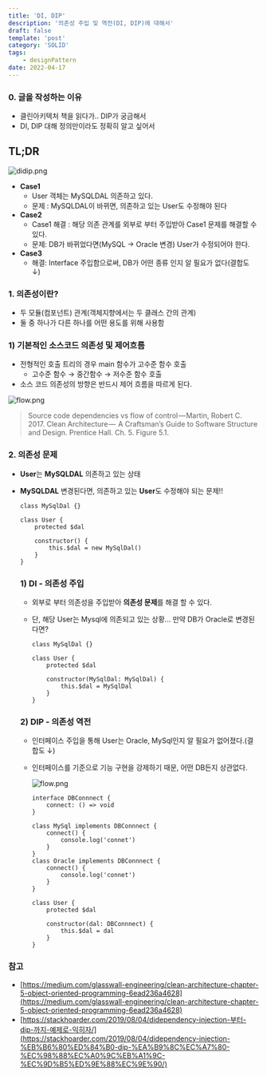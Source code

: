 ```yaml
---
title: 'DI, DIP'
description: '의존성 주입 및 역전(DI, DIP)에 대해서'
draft: false
template: 'post'
category: 'SOLID'
tags:
    - designPattern
date: 2022-04-17
---
```


### 0. 글을 작성하는 이유

-   클린아키텍처 책을 읽다가.. DIP가 궁금해서
-   DI, DIP 대해 정의만이라도 정확히 알고 싶어서

## TL;DR

![didip.png](../../assets/didip/didip.png)

-   **Case1**
    -   User 객체는 MySQLDAL 의존하고 있다.
    -   문제 : MySQLDAL이 바뀌면, 의존하고 있는 User도 수정해야 된다
-   **Case2**
    -   Case1 해결 : 해당 의존 관계를 외부로 부터 주입받아 Case1 문제를 해결할 수 있다.
    -   문제: DB가 바뀌었다면(MySQL → Oracle 변경) User가 수정되어야 한다.
-   **Case3**
    -   해결: Interface 주입함으로써, DB가 어떤 종류 인지 알 필요가 없다(결합도 ↓)

### 1. 의존성이란?

-   두 모듈(컴포넌트) 관계(객체지향에서는 두 클래스 간의 관계)
-   둘 중 하나가 다른 하나를 어떤 용도를 위해 사용함

### 1) 기본적인 소스코드 의존성 및 제어흐름

-   전형적인 호출 트리의 경우 main 함수가 고수준 함수 호출
    -   고수준 함수 → 중간함수 → 저수준 함수 호출
-   소스 코드 의존성의 방향은 반드시 제어 흐름을 따르게 된다.

![flow.png](../../assets/didip/flow.png)

> Source code dependencies vs flow of control — Martin, Robert C. 2017. Clean Architecture —  A Craftsman’s Guide to Software Structure and Design. Prentice Hall. Ch. 5. Figure 5.1.

### 2. 의존성 문제

-   **User**는 **MySQLDAL** 의존하고 있는 상태
-   **MySQLDAL** 변경된다면, 의존하고 있는 **User**도 수정해야 되는 문제!!

    ```tsx
    class MySqlDal {}

    class User {
        protected $dal

        constructor() {
            this.$dal = new MySqlDal()
        }
    }
    ```

    ### 1) DI - 의존성 주입

    -   외부로 부터 의존성을 주입받아 **의존성 문제**를 해결 할 수 있다.
    -   단, 해당 User는 Mysql에 의존되고 있는 상황... 만약 DB가 Oracle로 변경된다면?

        ```tsx
        class MySqlDal {}

        class User {
            protected $dal

            constructor(MySqlDal: MySqlDal) {
                this.$dal = MySqlDal
            }
        }
        ```

    ### 2) DIP - 의존성 역전

    -   인터페이스 주입을 통해 User는 Oracle, MySql인지 알 필요가 없어졌다.(결합도 ↓)
    -   인터페이스를 기준으로 기능 구현을 강제하기 때문, 어떤 DB든지 상관없다.

        ![flow.png](../../assets/didip/dip.png)

        ```tsx
        interface DBConnnect {
            connect: () => void
        }

        class MySql implements DBConnnect {
            connect() {
                console.log('connet')
            }
        }
        class Oracle implements DBConnnect {
            connect() {
                console.log('connet')
            }
        }

        class User {
            protected $dal

            constructor(dal: DBConnnect) {
                this.$dal = dal
            }
        }
        ```

### 참고

-   [https://medium.com/glasswall-engineering/clean-architecture-chapter-5-object-oriented-programming-6ead236a4628](https://medium.com/glasswall-engineering/clean-architecture-chapter-5-object-oriented-programming-6ead236a4628)
-   [https://stackhoarder.com/2019/08/04/didependency-injection-부터-dip-까지-예제로-익히자/](https://stackhoarder.com/2019/08/04/didependency-injection-%EB%B6%80%ED%84%B0-dip-%EA%B9%8C%EC%A7%80-%EC%98%88%EC%A0%9C%EB%A1%9C-%EC%9D%B5%ED%9E%88%EC%9E%90/)
